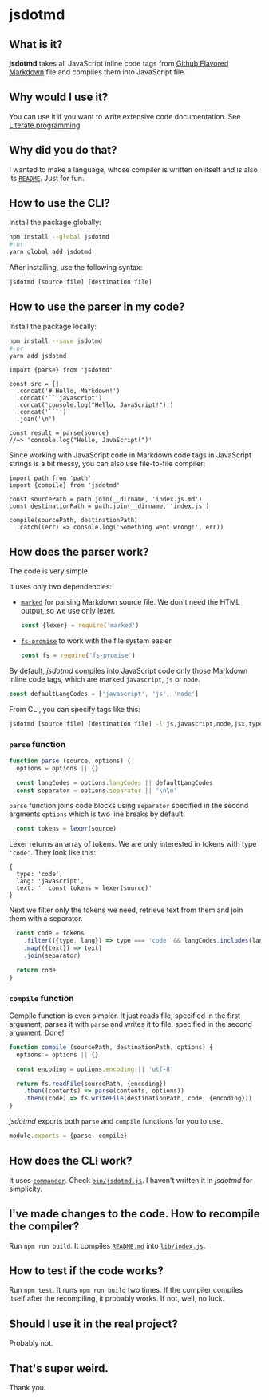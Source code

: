 # jsdotmd

## What is it?

**jsdotmd** takes all JavaScript inline code tags from
[Github Flavored Markdown](https://help.github.com/categories/writing-on-github/) file
and compiles them into JavaScript file.

## Why would I use it?

You can use it if you want to write extensive code documentation.
See [Literate programming](https://en.wikipedia.org/wiki/Literate_programming)

## Why did you do that?

I wanted to make a language, whose compiler is written on itself
and is also its [`README`](https://raw.githubusercontent.com/leshakoss/jsdotmd/master/README.md).
Just for fun.

## How to use the CLI?

Install the package globally:

```sh
npm install --global jsdotmd
# or
yarn global add jsdotmd
```

After installing, use the following syntax:

```sh
jsdotmd [source file] [destination file]
```

## How to use the parser in my code?

Install the package locally:

```sh
npm install --save jsdotmd
# or
yarn add jsdotmd
```

```
import {parse} from 'jsdotmd'

const src = []
  .concat('# Hello, Markdown!')
  .concat('```javascript')
  .concat('console.log("Hello, JavaScript!")')
  .concat('```')
  .join('\n')

const result = parse(source)
//=> 'console.log("Hello, JavaScript!")'
```

Since working with JavaScript code in Markdown code tags in JavaScript strings is a bit messy,
you can also use file-to-file compiler:

```
import path from 'path'
import {compile} from 'jsdotmd'

const sourcePath = path.join(__dirname, 'index.js.md')
const destinationPath = path.join(__dirname, 'index.js')

compile(sourcePath, destinationPath)
  .catch((err) => console.log('Something went wrong!', err))
```

## How does the parser work?

The code is very simple.

It uses only two dependencies:

- [`marked`](https://www.npmjs.com/package/marked) for parsing Markdown source file.
  We don't need the HTML output, so we use only lexer.

  ```javascript
  const {lexer} = require('marked')
  ```

- [`fs-promise`](https://www.npmjs.com/package/fs-promise) to work with the file system easier.

  ```javascript
  const fs = require('fs-promise')
  ```

By default, *jsdotmd* compiles into JavaScript code only those Markdown inline code tags,
which are marked `javascript`, `js` or `node`.

```javascript
const defaultLangCodes = ['javascript', 'js', 'node']
```

From CLI, you can specify tags like this:

```sh
jsdotmd [source file] [destination file] -l js,javascript,node,jsx,typescript
```

### `parse` function

```javascript
function parse (source, options) {
  options = options || {}

  const langCodes = options.langCodes || defaultLangCodes
  const separator = options.separator || '\n\n'
```

`parse` function joins code blocks using `separator`
specified in the second argments `options` which is two line breaks by default.

```javascript
  const tokens = lexer(source)
```

Lexer returns an array of tokens. We are only interested in tokens with type `'code'`.
They look like this:

```
{
  type: 'code',
  lang: 'javascript',
  text: '  const tokens = lexer(source)'
}
```

Next we filter only the tokens we need, retrieve text from them and join them with a separator.

```javascript
  const code = tokens
    .filter(({type, lang}) => type === 'code' && langCodes.includes(lang))
    .map(({text}) => text)
    .join(separator)

  return code
}
```

### `compile` function

Compile function is even simpler. It just reads file, specified in the first argument,
parses it with `parse` and writes it to file, specified in the second argument. Done!

```javascript
function compile (sourcePath, destinationPath, options) {
  options = options || {}

  const encoding = options.encoding || 'utf-8'

  return fs.readFile(sourcePath, {encoding})
    .then((contents) => parse(contents, options))
    .then((code) => fs.writeFile(destinationPath, code, {encoding}))
}
```

*jsdotmd* exports both `parse` and `compile` functions for you to use.

```javascript
module.exports = {parse, compile}
```

## How does the CLI work?

It uses [`commander`](https://www.npmjs.com/package/commander).
Check [`bin/jsdotmd.js`](https://github.com/leshakoss/jsdotmd/blob/master/bin/jsdotmd.js).
I haven't written it in *jsdotmd* for simplicity.

## I've made changes to the code. How to recompile the compiler?

Run `npm run build`. It compiles [`README.md`](https://github.com/leshakoss/jsdotmd/blob/master/README.md)
into [`lib/index.js`](https://github.com/leshakoss/jsdotmd/blob/master/lib/index.js).

## How to test if the code works?

Run `npm test`. It runs `npm run build` two times. If the compiler compiles itself after the recompiling,
it probably works. If not, well, no luck.

## Should I use it in the real project?

Probably not.

## That's super weird.

Thank you.
